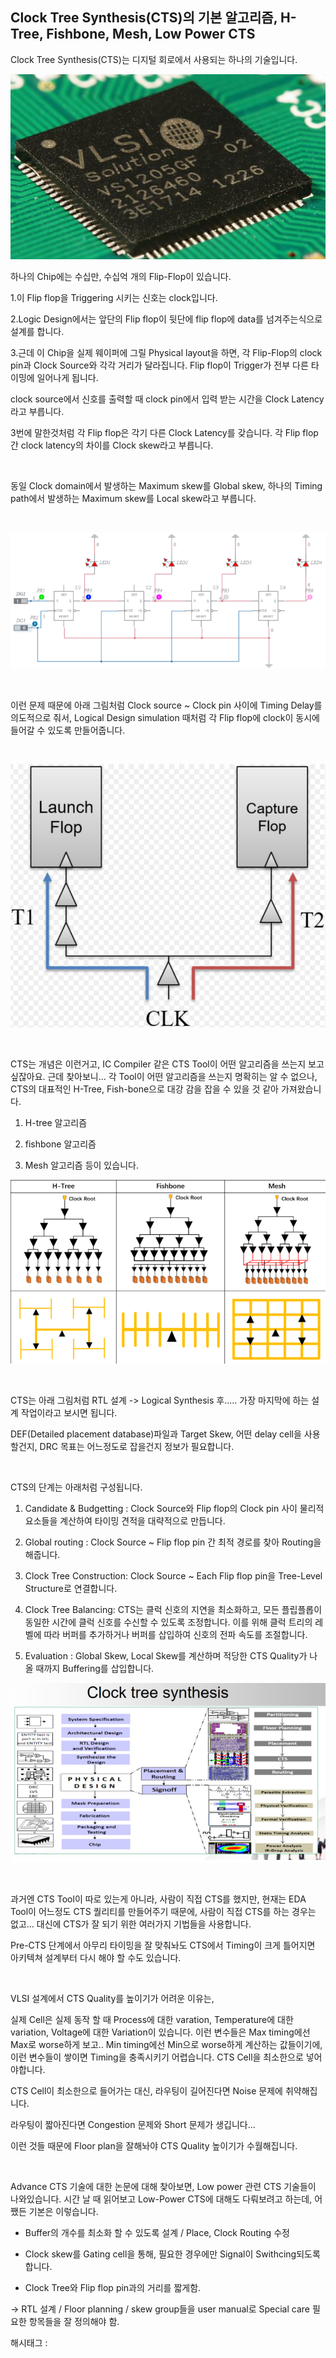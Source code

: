 ## Clock Tree Synthesis(CTS)의 기본 알고리즘, H-Tree, Fishbone, Mesh, Low Power CTS

Clock Tree Synthesis(CTS)는 디지털 회로에서 사용되는 하나의 기술입니다.

![15](./asset/15.png)

하나의 Chip에는 수십만, 수십억 개의 Flip-Flop이 있습니다.

1.이 Flip flop을 Triggering 시키는 신호는 clock입니다.

2.Logic Design에서는 앞단의 Flip flop이 뒷단에 flip flop에 data를 넘겨주는식으로 설계를 합니다.

3.근데 이 Chip을 실제 웨이퍼에 그릴 Physical layout을 하면, 각 Flip-Flop의 clock pin과 Clock Source와 각각 거리가 달라집니다. Flip flop이 Trigger가 전부 다른 타이밍에 일어나게 됩니다.

clock source에서 신호를 출력할 때 clock pin에서 입력 받는 시간을 Clock Latency라고 부릅니다.

3번에 말한것처럼 각 Flip flop은 각기 다른 Clock Latency를 갖습니다. 각 Flip flop간 clock latency의 차이를 Clock skew라고 부릅니다.

​

동일 Clock domain에서 발생하는 Maximum skew를 Global skew, 하나의 Timing path에서 발생하는 Maximum skew를 Local skew라고 부릅니다.

​

![16](./asset/16.png)

​

이런 문제 때문에 아래 그림처럼 Clock source ~ Clock pin 사이에 Timing Delay를 의도적으로 줘서, Logical Design simulation 때처럼 각 Flip flop에 clock이 동시에 들어갈 수 있도록 만들어줍니다.

​

![17](./asset/17.png)

​

CTS는 개념은 이런거고, IC Compiler 같은 CTS Tool이 어떤 알고리즘을 쓰는지 보고싶잖아요. 근데 찾아보니... 각 Tool이 어떤 알고리즘을 쓰는지 명확히는 알 수 없으나, CTS의 대표적인 H-Tree, Fish-bone으로 대강 감을 잡을 수 있을 것 같아 가져왔습니다.

1. H-tree 알고리즘

2. fishbone 알고리즘

3. Mesh 알고리즘 등이 있습니다.

![18](./asset/18.png)

​

CTS는 아래 그림처럼 RTL 설계 -> Logical Synthesis 후..... 가장 마지막에 하는 설계 작업이라고 보시면 됩니다.

DEF(Detailed placement database)파일과 Target Skew, 어떤 delay cell을 사용할건지, DRC 목표는 어느정도로 잡을건지 정보가 필요합니다.

​

CTS의 단계는 아래처럼 구성됩니다.

1. Candidate & Budgetting : Clock Source와 Flip flop의 Clock pin 사이 물리적 요소들을 계산하여 타이밍 견적을 대략적으로 만듭니다.

2. Global routing : Clock Source ~ Flip flop pin 간 최적 경로를 찾아 Routing을 해줍니다.

3. Clock Tree Construction: Clock Source ~ Each Flip flop pin을 Tree-Level Structure로 연결합니다.

4. Clock Tree Balancing: CTS는 클럭 신호의 지연을 최소화하고, 모든 플립플롭이 동일한 시간에 클럭 신호를 수신할 수 있도록 조정합니다. 이를 위해 클럭 트리의 레벨에 따라 버퍼를 추가하거나 버퍼를 삽입하여 신호의 전파 속도를 조절합니다.

5. Evaluation : Global Skew, Local Skew를 계산하며 적당한 CTS Quality가 나올 때까지 Buffering를 삽입합니다.

![19](./asset/19.png)

​

과거엔 CTS Tool이 따로 있는게 아니라, 사람이 직접 CTS를 했지만, 현재는 EDA Tool이 어느정도 CTS 퀄리티를 만들어주기 때문에, 사람이 직접 CTS를 하는 경우는 없고... 대신에 CTS가 잘 되기 위한 여러가지 기법들을 사용합니다.

Pre-CTS 단계에서 아무리 타이밍을 잘 맞춰놔도 CTS에서 Timing이 크게 틀어지면 아키텍쳐 설계부터 다시 해야 할 수도 있습니다.

​

VLSI 설계에서 CTS Quality를 높이기가 어려운 이유는,

실제 Cell은 실제 동작 할 때 Process에 대한 varation, Temperature에 대한 variation, Voltage에 대한 Variation이 있습니다. 이런 변수들은 Max timing에선 Max로 worse하게 보고.. Min timing에선 Min으로 worse하게 계산하는 값들이기에, 이런 변수들이 쌓이면 Timing을 충족시키기 어렵습니다. CTS Cell을 최소한으로 넣어야합니다.

CTS Cell이 최소한으로 들어가는 대신, 라우팅이 길어진다면 Noise 문제에 취약해집니다.

라우팅이 짧아진다면 Congestion 문제와 Short 문제가 생깁니다...

이런 것들 때문에 Floor plan을 잘해놔야 CTS Quality 높이기가 수월해집니다.

​

Advance CTS 기술에 대한 논문에 대해 찾아보면, Low power 관련 CTS 기술들이 나와있습니다. 시간 날 때 읽어보고 Low-Power CTS에 대해도 다뤄보려고 하는데, 어쨌든 기본은 이렇습니다.

- Buffer의 개수를 최소화 할 수 있도록 설계 / Place, Clock Routing 수정

- Clock skew를 Gating cell을 통해, 필요한 경우에만 Signal이 Swithcing되도록 합니다.

- Clock Tree와 Flip flop pin과의 거리를 짧게함.

-> RTL 설계 / Floor planning / skew group들을 user manual로 Special care 필요한 항목들을 잘 정의해야 함.

 해시태그 : 